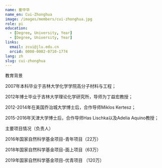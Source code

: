 ```yaml
---
name: 崔中华
name_en: Cui-Zhonghua
image: /images/members/cui-zhonghua.jpg
role: pi
education:
  - [Degree, University, Year]
  - [Degree, University, Year]
links:
  email: zcui@jlu.edu.cn
  orcid: 0000-0002-0710-1774
lang: zh
slug: cui-zhonghua
---
```


教育背景

2007年本科毕业于吉林大学化学学院高分子材料与工程；

2012年博士毕业于吉林大学理论化学研究所，导师为丁益宏教授；

2012-2014年在美国乔治城大学博士后，合作导师Miklos Kertesz；

2015-2016年天津大学博士后，合作导师Has Lischka以及Adelia Aquino教授；



主要项目情况（负责人）

2016年国家自然科学基金项目-青年项目（22万）

2018年国家自然科学基金项目-面上项目（63万）

2019年国家自然科学基金项目-优青项目 （120万）
